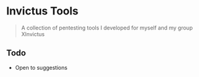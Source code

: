 # Invictus Tools
> A collection of pentesting tools I developed for myself and my group XInvictus

## Todo
- Open to suggestions